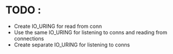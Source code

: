 # TODO :

- Create IO_URING for read from conn
- Use the same  IO_URING for listening to conns and reading from connections
- Create separate IO_URING for listening to conns